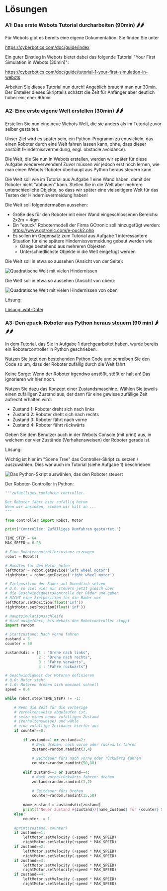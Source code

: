 # Lösungen

### A1: Das erste Webots Tutorial durcharbeiten (90min) 🌶️🌶️

Für Webots gibt es bereits eine eigene Dokumentation. Sie finden Sie unter

https://cyberbotics.com/doc/guide/index

Ein guter Einstieg in Webots bietet dabei das folgende Tutorial "Your First Simulation in Webots (30min)":

https://cyberbotics.com/doc/guide/tutorial-1-your-first-simulation-in-webots

Arbeiten Sie dieses Tutorial nun durch! Angeblich braucht man nur 30min. Der Ersteller dieses Skriptteils schätzt die Zeit für Anfänger aber deutlich höher ein, eher 90min!

### A2: Eine erste eigene Welt erstellen (30min) 🌶️🌶️

Erstellen Sie nun eine neue Webots Welt, die sie anders als im Tutorial zuvor selber gestalten.

Unser Ziel wird es später sein, ein Python-Programm zu entwickeln, das einen Roboter durch eine Welt fahren lassen kann, ohne, dass dieser anstößt (Hindernissvermeidung, engl. obstacle avoidance).

Die Welt, die Sie nun in Webots erstellen, werden wir später für diese Aufgabe wiederverwenden! Zuvor müssen wir jedoch erst noch lernen, wie man einen Webots-Roboter überhaupt aus Python heraus steuern kann.

Die Welt soll wie im Tutorial aus Aufgabe 1 eine Wand haben, damit der Roboter nicht "abhauen" kann. Stellen Sie in die Welt aber mehrere unterschiedliche Objekte, so dass wir später eine vielseitigere Welt für das Testen der Hindernisvermeidung haben!

Die Welt soll folgendermaßen aussehen:

- Größe des für den Roboter mit einer Wand eingeschlossenen Bereichs: 2x2m = 4qm
- Ein "epuck" Robotermodell der Firma GCtronic soll hinzugefügt werden: https://www.gctronic.com/e-puck2.php
- Es sollen im Gegensatz zum Tutorial aus Aufgabe 1 interessantere Situation für eine spätere Hindernissvermeidung gebaut werden wie
    -  Gänge bestehend aus mehreren Objekten
    -  Unterschiedlichste Objekte in die Welt eingefügt werden
 
Die Welt soll in etwa so aussehen (Ansicht von der Seite):

![Quadratische Welt mit vielen Hindernissen](images/webots_quadratische_welt_viele_hindernisse.png)

Die Welt soll in etwa so aussehen (Ansicht von oben):

![Quadratische Welt mit vielen Hindernissen von oben](images/webots_quadratische_welt_viele_hindernisse_topview.png)

Lösung:

[Lösung .wbt-Datei](webots_loesungen/eigene_welt_viele_hindernisse/worlds/quadratische_welt_viele_hindernisse.wbt)

### A3: Den epuck-Roboter aus Python heraus steuern (90 min) 🌶️🌶️🌶️

In dem Tutorial, das Sie in Aufgabe 1 durchgearbeitet haben, wurde bereits ein Robotercontroller in Python geschrieben.

Nutzen Sie jetzt den bestehenden Python Code und schreiben Sie den Code so um, dass der Roboter zufällig durch die Welt fährt.

Keine Sorge: Wenn der Roboter irgendwo anstößt, stößt er halt an! Das ignorieren wir hier noch.

Nutzen Sie dazu das Konzept einer Zustandsmaschine. Wählen Sie jeweils einen zufälligen Zustand aus, der dann für eine gewisse zufällige Zeit aufrecht erhalten wird:

- Zustand 1: Roboter dreht sich nach links
- Zustand 2: Roboter dreht sich nach rechts
- Zustand 3: Roboter fährt nach vorne
- Zustand 4: Roboter fährt rückwärts

Geben Sie dem Benutzer auch in der Webots Console (mit print) aus, in welchem der vier Zustände (Verhaltensweisen) der Roboter gerade ist.

Lösung:

Wichtig ist hier im "Scene Tree" das Controller-Skript zu setzen / auszuwählen. Dies war auch im Tutorial (siehe Aufgabe 1) beschrieben:

![Das Python-Skript auswählen, das den Roboter steuert](images/webots_controller_script_setzen.png)

Der Roboter-Controller in Python:


```python
"""zufaelliges_rumfahren controller.

Der Roboter fährt hier zufällig herum
Wenn wir anstoßen, stoßen wir halt an ...
"""

from controller import Robot, Motor

print("Controller: Zufälliges Rumfahren gestartet.")

TIME_STEP = 64
MAX_SPEED = 6.28

# Eine Robotercontrollerinstanz erzeugen
robot = Robot()

# Handles für den Motor holen
leftMotor = robot.getDevice('left wheel motor')
rightMotor = robot.getDevice('right wheel motor')

# Zielposition der Räder auf Unendlich setzen
# D.h. so viel wie: Wir steuern jetzt gleich über
# die Geschwindigkeitskontrolle der Räder und geben
# NICHT eine Zielposition für die Räder vor
leftMotor.setPosition(float('inf'))
rightMotor.setPosition(float('inf'))

# Hauptsimulationsschleife
# Wird ausgeführt, bis Webots den Robotcontroller stoppt
import random

# Startzustand: Nach vorne fahren
zustand = 3
counter = 50

zustandsdic = {1 : "Drehe nach links",
               2 : "Drehe nach rechts",
               3 : "Fahre vorwärts",
               4 : "Fahre rückwärts"}

# Geschwindigkeit der Motoren definieren
# 0.0: Motor steht
# 1.0: Motoren drehen sich maximal schnell
speed = 0.4

while robot.step(TIME_STEP) != -1:

    # Wenn die Zeit für die vorherige
    # Verhaltensweise abgelaufen ist,
    # setze einen neuen zufälligen Zustand
    # (Verhaltensweise) und wähle
    # eine zufällige Zeitdauer hierfür aus
    if counter==0:
                
        if zustand==1 or zustand==2:
            # Nach drehen: nach vorne oder rückwärts fahren
            zustand=random.randint(3,4)
            
            # Zeitdauer fürs nach vorne oder rückwärts fahren
            counter=random.randint(50,80)
            
        elif zustand==3 or zustand==4:
            # Nach vorne/rückwärts fahren: drehen
            zustand=random.randint(1,2)
            
            # Zeitdauer fürs Drehen
            counter=random.randint(15,50)
                        
        name_zustand = zustandsdic[zustand]
        print(f"Neuer Zustand #{zustand}/{name_zustand} für {counter} Schritte.")
    else:
        counter -= 1
        
    #print(zustand, counter)
    if zustand==1:
        leftMotor.setVelocity (-speed * MAX_SPEED)
        rightMotor.setVelocity(+speed * MAX_SPEED)        
    if zustand==2:
        leftMotor.setVelocity (+speed * MAX_SPEED)
        rightMotor.setVelocity(-speed * MAX_SPEED)
    if zustand==3:
        leftMotor.setVelocity (+speed * MAX_SPEED)
        rightMotor.setVelocity(+speed * MAX_SPEED)
    if zustand==4:
        leftMotor.setVelocity (-speed * MAX_SPEED)
        rightMotor.setVelocity(-speed * MAX_SPEED)
```
